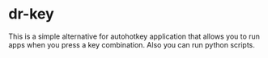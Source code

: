# dr-key
This is a simple alternative for autohotkey application that allows you to run apps when you press a key combination. Also you can run python scripts.
